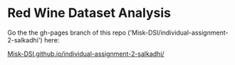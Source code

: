 # Red Wine Dataset Analysis

Go the the gh-pages branch of this repo ('Misk-DSI/individual-assignment-2-salkadhi') here:


 
[Misk-DSI.github.io/individual-assignment-2-salkadhi/](https://Misk-DSI.github.io/individual-assignment-2-salkadhi/)

